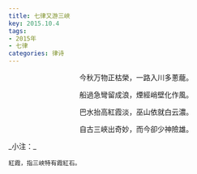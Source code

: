 ```yaml
---
title: 七律又游三峽
key: 2015.10.4
tags: 
- 2015年 
- 七律
categories: 律诗
---
```


<p align="center">今秋万物正枯榮，一路入川多蔥蘢。
</p>
<p align="center">船過急彎留成浪，煙經峭壁化作風。
</p>
<p align="center">巴水抬高紅霞淡，巫山依就白云濃。
</p>
<p align="center">自古三峽出奇妙，而今卻少神險雄。
</p>
_小注：_

```
紅霞，指三峽特有霞紅石。
```